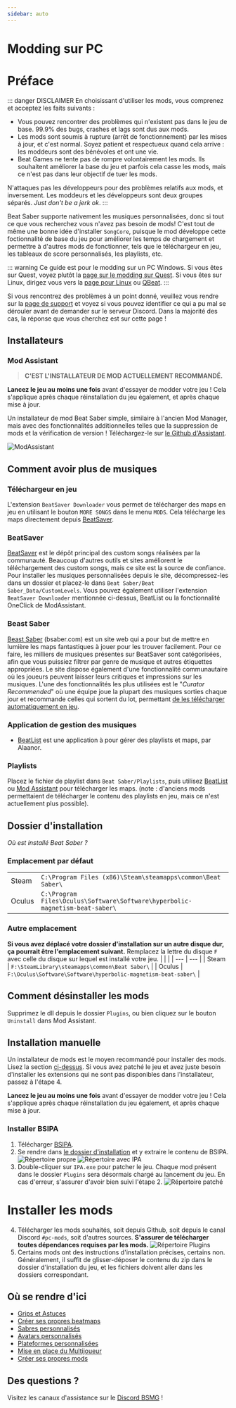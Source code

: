 ```yaml
---
sidebar: auto
---
```

# Modding sur PC
# Préface

::: danger DISCLAIMER
En choisissant d'utiliser les mods, vous comprenez et acceptez les faits suivants :
- Vous pouvez rencontrer des problèmes qui n'existent pas dans le jeu de base. 99.9% des bugs, crashes et lags sont dus aux mods.
- Les mods sont soumis à rupture (arrêt de fonctionnement) par les mises à jour, et c'est normal. Soyez patient et respectueux quand cela arrive : les moddeurs sont des bénévoles et ont une vie.
- Beat Games ne tente pas de rompre volontairement les mods. Ils souhaitent améliorer la base du jeu et parfois cela casse les mods, mais ce n'est pas dans leur objectif de tuer les mods.

N'attaques pas les développeurs pour des problèmes relatifs aux mods, et inversement. Les moddeurs et les développeurs sont deux groupes séparés. *Just don't be a jerk ok*.
:::

Beat Saber supporte nativement les musiques personnalisées, donc si tout ce que vous recherchez vous n'avez pas besoin de mods! C'est tout de même une bonne idée d'installer `SongCore`, puisque le mod développe cette foctionnalité de base du jeu pour améliorer les temps de chargement et permettre à d'autres mods de fonctionner, tels que le téléchargeur en jeu, les tableaux de score personnalisés, les playlists, etc.

::: warning
Ce guide est pour le modding sur un PC Windows.
Si vous êtes sur Quest, voyez plutôt la [page sur le modding sur Quest](/fr/quest-modding.md).
Si vous êtes sur Linux, dirigez vous vers la [page pour Linux](/fr/modding/linux.md) ou [QBeat](https://github.com/geefr/beatsaber-linux-goodies/blob/master/README.md).
:::

Si vous rencontrez des problèmes à un point donné, veuillez vous rendre sur la [page de support](./support) et voyez si vous pouvez identifier ce qui a pu mal se dérouler avant de demander sur le serveur Discord. Dans la majorité des cas, la réponse que vous cherchez est sur cette page !

## Installateurs
### Mod Assistant
> **C'EST L'INSTALLATEUR DE MOD ACTUELLEMENT RECOMMANDÉ.**

__**Lancez le jeu au moins une fois**__ avant d'essayer de modder votre jeu ! Cela s'applique après chaque réinstallation du jeu également, et après chaque mise à jour.

Un installateur de mod Beat Saber simple, similaire à l'ancien Mod Manager, mais avec des fonctionnalités additionnelles telles que la suppression de mods et la vérification de version ! Téléchargez-le sur [le Github d'Assistant](https://github.com/Assistant/ModAssistant/releases/latest).

![ModAssistant](./images/beginners-guide/modassistant.png)

## Comment avoir plus de musiques
### Téléchargeur en jeu
L'extension `BeatSaver Downloader` vous permet de télécharger des maps en jeu en utilisant le bouton `MORE SONGS` dans le menu `MODS`. Cela télécharge les maps directement depuis [BeatSaver](https://beatsaver.com).

### BeatSaver
[BeatSaver](https://beatsaver.com) est le dépôt principal des custom songs réalisées par la communauté. Beaucoup d'autres outils et sites améliorent le téléchargement des custom songs, mais ce site est la source de confiance.
Pour installer les musiques personnalisées depuis le site, décompressez-les dans un dossier et placez-le dans `Beat Saber/Beat Saber_Data/CustomLevels`. Vous pouvez également utiliser l'extension `BeatSaver Downloader` mentionnée ci-dessus, BeatList ou la fonctionnalité OneClick de ModAssistant.

### Beast Saber
[Beast Saber](https://www.bsaber.com) (bsaber.com) est un site web qui a pour but de mettre en lumière les maps fantastiques à jouer pour les trouver facilement. Pour ce faire, les milliers de musiques présentes sur BeatSaver sont catégorisées, afin que vous puissiez filtrer par genre de musique et autres étiquettes appropriées. Le site dispose également d'une fonctionnalité communautaire où les joueurs peuvent laisser leurs critiques et impressions sur les musiques. L'une des fonctionnalités les plus utilisées est le "*Curator Recommended*" où une équipe joue la plupart des musiques sorties chaque jour et recommande celles qui sortent du lot, permettant [de les télécharger automatiquement en jeu](https://bsaber.com/beatsync/).

### Application de gestion des musiques
* [BeatList](https://github.com/Alaanor/beatlist) est une application à pour gérer des playlists et maps, par Alaanor.

### Playlists
Placez le fichier de playlist dans `Beat Saber/Playlists`, puis utilisez [BeatList](https://github.com/Alaanor/beatlist) ou [Mod Assistant](https://github.com/Assistant/ModAssistant) pour télécharger les maps. (note : d'anciens mods permettaient de télécharger le contenu des playlists en jeu, mais ce n'est actuellement plus possible).

## Dossier d'installation
_Où est installé Beat Saber ?_

### Emplacement par défaut
|  |  |
| --- | --- |
| Steam | `C:\Program Files (x86)\Steam\steamapps\common\Beat Saber\` |
| Oculus | `C:\Program Files\Oculus\Software\Software\hyperbolic-magnetism-beat-saber\` | 

### Autre emplacement
**Si vous avez déplacé votre dossier d'installation sur un autre disque dur, ça pourrait être l'emplacement suivant.**
Remplacez la lettre du disque `F` avec celle du disque sur lequel est installé votre jeu.
|  |  |
| --- | --- |
| Steam | `F:\SteamLibrary\steamapps\common\Beat Saber\` |
| Oculus | `F:\Oculus\Software\Software\hyperbolic-magnetism-beat-saber\` |

## Comment désinstaller les mods
Supprimez le dll depuis le dossier `Plugins`, ou bien cliquez sur le bouton `Uninstall` dans Mod Assistant.

## Installation manuelle
Un installateur de mods est le moyen recommandé pour installer des mods. Lisez la section [ci-dessus](#installers). Si vous avez patché le jeu et avez juste besoin d'installer les extensions qui ne sont pas disponibles dans l'installateur, passez à l'étape 4.

**Lancez le jeu au moins une fois** avant d'essayer de modder votre jeu ! Cela s'applique après chaque réinstallation du jeu également, et après chaque mise à jour.
### Installer BSIPA
1. Télécharger [BSIPA](https://github.com/beat-saber-modding-group/BeatSaber-IPA-Reloaded/releases).
2. Se rendre dans [le dossier d'installation](#dossier-d-installation) et y extraire le contenu de BSIPA.
![Répertoire propre](./images/beginners-guide/directory-clean.png "Répertoire propre")
![Répertoire avec IPA](./images/beginners-guide/directory-ipa.png "Répertoire avec IPA")
3. Double-cliquer sur `IPA.exe` pour patcher le jeu. Chaque mod présent dans le dossier `Plugins` sera désormais chargé au lancement du jeu. En cas d'erreur, s'assurer d'avoir bien suivi l'étape 2.
![Répertoire patché](./images/beginners-guide/directory-patched.png "Répertoire patché")

# Installer les mods
4. Télécharger les mods souhaités, soit depuis Github, soit depuis le canal Discord `#pc-mods`, soit d'autres sources. **S'assurer de télécharger toutes dépendances requises par les mods.**
![Répertoire Plugins](./images/beginners-guide/directory-plugins.png "Répertoire Plugins")
5. Certains mods ont des instructions d'installation précises, certains non. Généralement, il suffit de glisser-déposer le contenu du zip dans le dossier d'installation du jeu, et les fichiers doivent aller dans les dossiers correspondant.


## Où se rendre d'ici
* [Grips et Astuces](./grips-and-tricks.md)
* [Créer ses propres beatmaps](/fr/mapping/)
* [Sabres personnalisés](/fr/models/custom-sabers.md)
* [Avatars personnalisés](/fr/models/custom-avatars.md)
* [Plateformes personnalisées](/fr/models/custom-platforms.md)
* [Mise en place du Multijoueur](https://bs.assistant.moe/Multiplayer/)
* [Créer ses propres mods](/fr/modding/)

## Des questions ?
Visitez les canaux d'assistance sur le [Discord BSMG](https://discord.gg/beatsabermods) !
